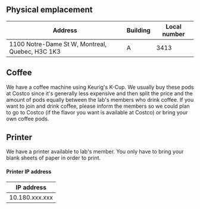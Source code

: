 ## Physical emplacement

Address                                             | Building          | Local number |
|---------------------------------------------------|-------------------|--------------|
1100 Notre-Dame St W, Montreal, Quebec, H3C 1K3     | A                 | 3413         |


## Coffee

We have a coffee machine using Keurig's K-Cup. We usually buy these pods at Costco since it's generally less expensive 
and then split the price and the amount of pods equally between the lab's members who drink coffee. If you want to join 
and drink coffee, please inform the members so we could plan to go to Costco (if the flavor you want is available at 
Costco) or bring your own coffee pods.


## Printer

We have a printer available to lab's member. You only have to bring your blank sheets of paper in order to print. 


#### Printer IP address

| IP address        |
|-------------------|
| 10.180.xxx.xxx    |